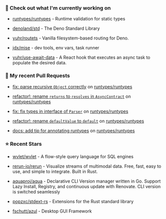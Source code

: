 ### 👷 Check out what I'm currently working on



- [runtypes/runtypes](https://github.com/runtypes/runtypes) - Runtime validation for static types

- [denoland/std](https://github.com/denoland/std) - The Deno Standard Library

- [yuhr/routets](https://github.com/yuhr/routets) - Vanilla filesystem-based routing for Deno.

- [jdx/mise](https://github.com/jdx/mise) - dev tools, env vars, task runner

- [yuhr/use-await-data](https://github.com/yuhr/use-await-data) - A React hook that executes an async task to populate the desired data.

### 🔨 My recent Pull Requests



- [fix: parse recursive `Object` correctly](https://github.com/runtypes/runtypes/pull/455) on [runtypes/runtypes](https://github.com/runtypes/runtypes)

- [refactor!: rename `returns` to `resolves` in `AsyncContract`](https://github.com/runtypes/runtypes/pull/453) on [runtypes/runtypes](https://github.com/runtypes/runtypes)

- [fix: fix types in interface of `Parser`](https://github.com/runtypes/runtypes/pull/452) on [runtypes/runtypes](https://github.com/runtypes/runtypes)

- [refactor!: rename `defaultValue` to `default`](https://github.com/runtypes/runtypes/pull/451) on [runtypes/runtypes](https://github.com/runtypes/runtypes)

- [docs: add tip for annotating runtypes](https://github.com/runtypes/runtypes/pull/450) on [runtypes/runtypes](https://github.com/runtypes/runtypes)

### ⭐ Recent Stars



- [wvlet/wvlet](https://github.com/wvlet/wvlet) - A flow-style query language for SQL engines

- [rerun-io/rerun](https://github.com/rerun-io/rerun) - Visualize streams of multimodal data. Free, fast, easy to use, and simple to integrate. Built in Rust.

- [aquaproj/aqua](https://github.com/aquaproj/aqua) - Declarative CLI Version manager written in Go. Support Lazy Install, Registry, and continuous update with Renovate. CLI version is switched seamlessly

- [popzxc/stdext-rs](https://github.com/popzxc/stdext-rs) - Extensions for the Rust standard library

- [fschutt/azul](https://github.com/fschutt/azul) - Desktop GUI Framework
